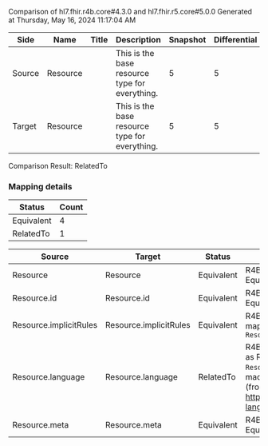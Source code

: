 Comparison of hl7.fhir.r4b.core#4.3.0 and hl7.fhir.r5.core#5.0.0
Generated at Thursday, May 16, 2024 11:17:04 AM

| Side | Name | Title | Description | Snapshot | Differential |
| --- | --- | --- | --- | --- | --- |
| Source | Resource |  | This is the base resource type for everything. | 5 | 5 |
| Target | Resource |  | This is the base resource type for everything. | 5 | 5 |


Comparison Result: RelatedTo


### Mapping details

| Status | Count |
| ------ | ----- |
Equivalent | 4 |
RelatedTo | 1 |


| Source | Target | Status | Message |
| ------ | ------ | ------ | ------- |
| Resource | Resource | Equivalent | R4B `Resource` maps as Equivalent to R5 `Resource` |
| Resource.id | Resource.id | Equivalent | R4B `Resource.id` maps as Equivalent to R5 `Resource.id` |
| Resource.implicitRules | Resource.implicitRules | Equivalent | R4B `Resource.implicitRules` maps as Equivalent to R5 `Resource.implicitRules` |
| Resource.language | Resource.language | RelatedTo | R4B `Resource.language` maps as RelatedTo to R5 `Resource.language` - language made the binding required (from Preferred) for http://hl7.org/fhir/ValueSet/all-languages|5.0.0 |
| Resource.meta | Resource.meta | Equivalent | R4B `Resource.meta` maps as Equivalent to R5 `Resource.meta` |

